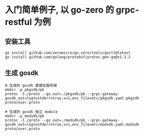 # 入门简单例子, 以 go-zero 的 grpc-restful 为例

## 安装工具

```shell
go install github.com/zeromicro/go-zero/tools/goctl@latest
go install github.com/golang/protobuf/protoc-gen-go@v1.3.2
```

## 生成 gosdk

```shell
# 生成的 gosdk 直接在服务端
mkdir -p pkgsdk/pb
protoc -I./proto --go_out=./pkgsdk/pb --grpc-gateway-gosdk_out=logtostderr=true,v=1,env_file=etc/pkgsdk.yaml:pkgsdk proto/user.proto

# 生成的 gosdk 独立 module
mkdir -p modsdk/pb
protoc -I./proto --go_out=./modsdk/pb --grpc-gateway-gosdk_out=logtostderr=true,v=1,env_file=etc/modsdk.yaml:modsdk proto/user.proto
```
